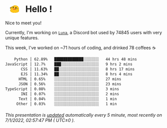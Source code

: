 <h1>   <img src="./spoinky.gif" style="vertical-align:middle;" width="30px">   Hello ! </h1>

Nice to meet you!

Currently, I'm working on <a href='https://github.com/Asgarrrr/Luna'>`Luna`</a>, a Discord bot used by 74845 users with very unique features.

This week, I've worked on ~71 hours of coding, and drinked 78 coffees ☕

```
    Python │ 62.89%   █████████████░░░░░░░   44 hrs 48 mins
JavaScript │ 12.7%    ███░░░░░░░░░░░░░░░░░   9 hrs 2 mins
       CSS │ 11.63%   ██░░░░░░░░░░░░░░░░░░   8 hrs 17 mins
       EJS │ 11.34%   ██░░░░░░░░░░░░░░░░░░   8 hrs 4 mins
      HTML │ 0.65%    ░░░░░░░░░░░░░░░░░░░░   27 mins
      JSON │ 0.56%    ░░░░░░░░░░░░░░░░░░░░   23 mins
TypeScript │ 0.08%    ░░░░░░░░░░░░░░░░░░░░   3 mins
       INI │ 0.07%    ░░░░░░░░░░░░░░░░░░░░   2 mins
      Text │ 0.04%    ░░░░░░░░░░░░░░░░░░░░   1 min
     Other │ 0.03%    ░░░░░░░░░░░░░░░░░░░░   1 min
```

###### This presentation is [updated](https://github.com/Asgarrrr) automatically every 5 minute, most recently on 7/1/2022, 02:57:47 PM ( UTC±0 ).